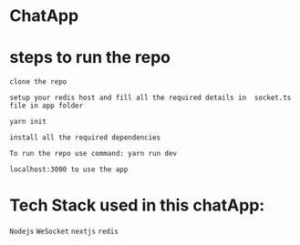 # ChatApp

# steps to run the repo
`clone the repo`

`setup your redis host and fill all the required details in  socket.ts file in app folder`

`yarn init`

`install all the required dependencies`

`To run the repo use command: yarn run dev`

`localhost:3000 to use the app`

# Tech Stack used in this chatApp:
`Nodejs`
`WeSocket`
`nextjs`
`redis`


